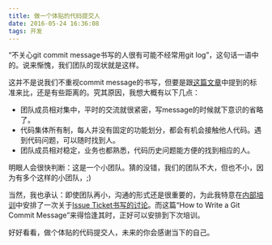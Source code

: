 ```yaml
---
title: 做一个体贴的代码提交人
date: 2016-05-24 16:36:08
tags: 开发
---
```


“不关心git commit message书写的人很有可能不经常用git log”，这句话一语中的。说来惭愧，我们团队的现状就是这样。

这并不是说我们不重视commit message的书写，但要是跟[这篇文章](http://chris.beams.io/posts/git-commit/)中提到的标准来比，还是有些距离的。究其原因，我想大概有以下几点：

- 团队成员相对集中，平时的交流就很紧密，写message的时候就下意识的省略了。
- 代码集体所有制，每人并没有固定的功能划分，都会有机会接触他人代码。遇到代码问题，可以随时找到人。
- 团队成员相对稳定，业务也都熟悉，代码历史问题能方便的找到相应的人。

明眼人会很快判断：这是一个小团队。猜的没错，我们的团队不大，但也不小，因为有多个这样的小团队，;)

当然，我也承认：即使团队再小，沟通的形式还是很重要的，为此我特意在[内部培训](https://github.com/shifudao/15mins)中安排了一次关于[Issue Ticket书写的讨论](https://github.com/shifudao/15mins/blob/master/issue_ticket该怎么写.md)。而这篇“How to Write a Git Commit Message”来得恰逢其时，正好可以安排到下次培训。

好好看看，做个体贴的代码提交人，未来的你会感谢当下的自己。
